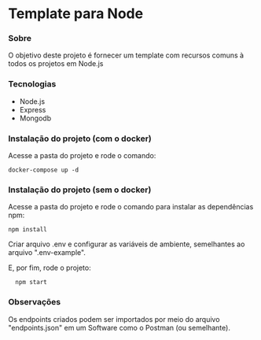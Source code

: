 # Template para Node

### Sobre

O objetivo deste projeto é fornecer um template com recursos comuns à todos os projetos em Node.js

### Tecnologias

- Node.js
- Express
- Mongodb

### Instalação do projeto (com o docker)

Acesse a pasta do projeto e rode o comando:

    docker-compose up -d

### Instalação do projeto (sem o docker)

Acesse a pasta do projeto e rode o comando para instalar as dependências npm:

    npm install

Criar arquivo .env e configurar as variáveis de ambiente, semelhantes ao arquivo ".env-example".

E, por fim, rode o projeto:

```
  npm start
```

### Observações

Os endpoints criados podem ser importados por meio do arquivo "endpoints.json" em um Software como o Postman (ou semelhante).
